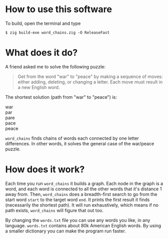# How to use this software

To build, open the terminal and type

```
$ zig build-exe word_chains.zig -O ReleaseFast
```

# What does it do?

A friend asked me to solve the following puzzle: 

> Get from the word "war" to "peace" by making a sequence of moves: either adding, deleting, or changing a letter. Each move must result in a new English word.

The shortest solution (path from "war" to "peace") is:

war  
par  
pare  
pace  
peace  

`word_chains` finds chains of words each connected by one letter differences. In other words, it solves the general case of the war/peace puzzle.

# How does it work?

Each time you run `word_chains` it builds a graph. Each node in the graph is a word, and each word is connected to all the other words that it's distance 1 away from. Then, `word_chains` does a breadth-first search to go from the start word `start` to the target word `end`. It prints the first result it finds (necessarily the shortest path). It will run exhaustively, which means if no path exists, `word_chains` will figure that out too.

By changing the `words.txt` file you can use any words you like, in any language. `words.txt` contains about 80k American English words. By using a smaller dictionary you can make the program run faster. 